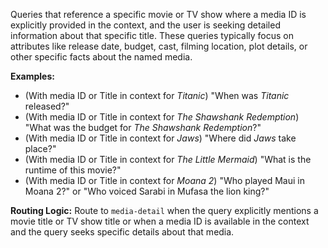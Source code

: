  Queries that reference a specific movie or TV show where a media ID is explicitly provided in the context, and the user is seeking detailed information about that specific title. These queries typically focus on attributes like release date, budget, cast, filming location, plot details, or other specific facts about the named media.

  **Examples:**
  - (With media ID or Title in context for *Titanic*) "When was *Titanic* released?"
  - (With media ID or Title in context for *The Shawshank Redemption*) "What was the budget for *The Shawshank Redemption*?"
  - (With media ID or Title in context for *Jaws*) "Where did *Jaws* take place?"
  - (With media ID or Title in context for *The Little Mermaid*) "What is the runtime of this movie?"
  - (With media ID or Title in context for *Moana 2*) "Who played Maui in Moana 2?" or "Who voiced Sarabi in Mufasa the lion king?"

  **Routing Logic:** Route to `media-detail` when the query explicitly mentions a movie title or TV show title or when a media ID is available in the context and the query seeks specific details about that media.
